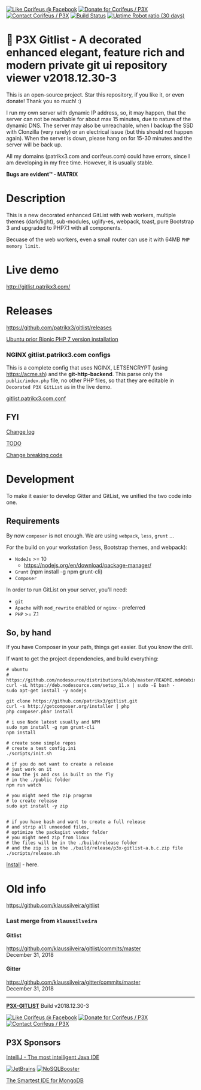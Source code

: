[//]: #@corifeus-header

  [![Like Corifeus @ Facebook](https://img.shields.io/badge/LIKE-Corifeus-3b5998.svg)](https://www.facebook.com/corifeus.software) [![Donate for Corifeus / P3X](https://img.shields.io/badge/Donate-Corifeus-003087.svg)](https://www.paypal.com/cgi-bin/webscr?cmd=_s-xclick&hosted_button_id=QZVM4V6HVZJW6)  [![Contact Corifeus / P3X](https://img.shields.io/badge/Contact-P3X-ff9900.svg)](https://www.patrikx3.com/en/front/contact) [![Build Status](https://travis-ci.org/patrikx3/gitlist.svg?branch=master)](https://travis-ci.org/patrikx3/gitlist) 
[![Uptime Robot ratio (30 days)](https://img.shields.io/uptimerobot/ratio/m780749701-41bcade28c1ea8154eda7cca.svg)](https://uptimerobot.patrikx3.com/)

 


 
# 🤖 P3X Gitlist - A decorated enhanced elegant, feature rich and modern private git ui repository viewer  v2018.12.30-3    

  
This is an open-source project. Star this repository, if you like it, or even donate! Thank you so much! :)

I run my own server with dynamic IP address, so, it may happen, that the server can not be reachable for about max 15 minutes, due to nature of the dynamic DNS. The server may also be unreachable, when I backup the SSD with Clonzilla (very rarely) or an electrical issue (but this should not happen again). When the server is down, please hang on for 15-30 minutes and the server will be back up.

All my domains (patrikx3.com and corifeus.com) could have errors, since I am developing in my free time. However, it is usually stable.

**Bugs are evident™ - MATRIX️**  
    
  
# Description  


                        
[//]: #@corifeus-header:end

This is a new decorated enhanced GitList with web workers, multiple themes (dark/light), sub-modules, uglify-es, webpack, toast, pure Bootstrap 3 and upgraded to PHP7.1 with all components.  

Becuase of the web workers, even a small router can use it with 64MB `PHP memory limit`.   


# Live demo

http://gitlist.patrikx3.com/


# Releases
  
https://github.com/patrikx3/gitlist/releases  

[Ubuntu prior Bionic PHP 7 version installation](artifacts/php-7.2-ubuntu.md)

### NGINX gitlist.patrikx3.com configs 

This is a complete config that uses NGINX, LETSENCRYPT (using https://acme.sh) and the **git-http-backend**.
This parse only the `public/index.php` file, no other PHP files, so that they are editable in `Decorated P3X GitList` as in the live demo.

[gitlist.patrikx3.com.conf](artifacts/gitlist.patrikx3.com.conf)

## FYI
[Change log](changelog.md)  
  
[TODO](todo.md)  
  
[Change breaking code](change-break.md)

# Development

To make it easier to develop Gitter and GitList, we unified the two code into one.  

## Requirements

By now `composer` is not enough. We are using `webpack`, `less`, `grunt` ...

For the build on your workstation (less, Bootstrap themes,  and webpack):

* ```NodeJs``` >= 10
  * https://nodejs.org/en/download/package-manager/
* ```Grunt``` (npm install -g npm grunt-cli)
* `Composer`

In order to run GitList on your server, you'll need:

* ```git```
* ```Apache``` with ```mod_rewrite``` enabled or ```nginx``` - preferred
* ```PHP``` >= 7.1 

## So, by hand

If you have Composer in your path, things get easier. But you know the drill.

If want to get the project dependencies, and build everything:

```
# ubuntu
# https://github.com/nodesource/distributions/blob/master/README.md#debinstall
curl -sL https://deb.nodesource.com/setup_11.x | sudo -E bash -
sudo apt-get install -y nodejs

git clone https://github.com/patrikx3/gitlist.git
curl -s http://getcomposer.org/installer | php
php composer.phar install

# i use Node latest usually and NPM
sudo npm install -g npm grunt-cli
npm install

# create some simple repos
# create a test config.ini
./scripts/init.sh

# if you do not want to create a release
# just work on it
# now the js and css is built on the fly
# in the ./public folder
npm run watch

# you might need the zip program
# to create release
sudo apt install -y zip


# if you have bash and want to create a full release
# and strip all unneeded files,
# optimize the packagist vendor folder
# you might need zip from linux
# the files will be in the ./build/release folder
# and the zip is in the ./build/release/p3x-gitlist-a.b.c.zip file
./scripts/release.sh

```

[Install](INSTALL.md) - here.

# Old info
https://github.com/klaussilveira/gitlist

### Last merge from `klaussilveira`

#### Gitlist
https://github.com/klaussilveira/gitlist/commits/master  
December 31, 2018

#### Gitter
https://github.com/klaussilveira/gitter/commits/master  
December 31, 2018


[//]: #@corifeus-footer

---

[**P3X-GITLIST**](https://pages.corifeus.com/gitlist) Build v2018.12.30-3 

[![Like Corifeus @ Facebook](https://img.shields.io/badge/LIKE-Corifeus-3b5998.svg)](https://www.facebook.com/corifeus.software) [![Donate for Corifeus / P3X](https://img.shields.io/badge/Donate-Corifeus-003087.svg)](https://www.paypal.com/cgi-bin/webscr?cmd=_s-xclick&hosted_button_id=QZVM4V6HVZJW6)  [![Contact Corifeus / P3X](https://img.shields.io/badge/Contact-P3X-ff9900.svg)](https://www.patrikx3.com/en/front/contact) 


## P3X Sponsors

[IntelliJ - The most intelligent Java IDE](https://www.jetbrains.com)
  
[![JetBrains](https://cdn.corifeus.com/assets/svg/jetbrains-logo.svg)](https://www.jetbrains.com/) [![NoSQLBooster](https://cdn.corifeus.com/assets/png/nosqlbooster-70x70.png)](https://www.nosqlbooster.com/)

[The Smartest IDE for MongoDB](https://www.nosqlbooster.com)
  
  
 

[//]: #@corifeus-footer:end


